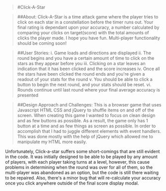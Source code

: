 >#Click-A-Star

>##About:
Click-A-Star is a time attack game where the player tries to click on each star in a constellation before the timer runs out. Your final rating is dependant upon your accuracy, a number calculated by comparing your clicks on target(score) with the total amounts of clicks the player made. I hope you have fun. Multi-player functionality should be coming soon!

>##User Stories:
i. Game loads and directions are displayed
ii. The round begins and you have a certain amount of time to click on the stars as they appear before you
iii. Clicking on a star leaves an indication that it has been clicked and the score increases
iv. Once all the stars have been clicked the round ends and you're given a readout of your stats for the round
v. You should be able to click a button to begin the next round, and your stats should be reset.
vi. Rounds continue until last round where your final average accuracy is presented

>##Design Approach and Challenges:
This is a browser game that uses Javascript HTML CSS and jQuery to shuffle items on and off of the screen. When creating this game I wanted to focus on clean design and as few buttons as possible. As a result, the game only has 1 button at a time and as few things as screen as possible. In order to accomplish that I had to juggle different elements with event handlers. This was done mostly with the help of jQuery which allowed me to manipulate my HTML more easily. 

Unfortunately, Click-a-star suffers some short-comings that are still evident in the code. It was initially designed to be able to be played by any amount of players, with each player taking turns at a level, however, this cause problems in determining when the round was over for all of them, so the multi-player was abandoned as an option, but the code is still there waiting to be repaired. Also, there's a minor bug that will re-calculate your accuracy once you click anywhere outside of the final score display modal. 